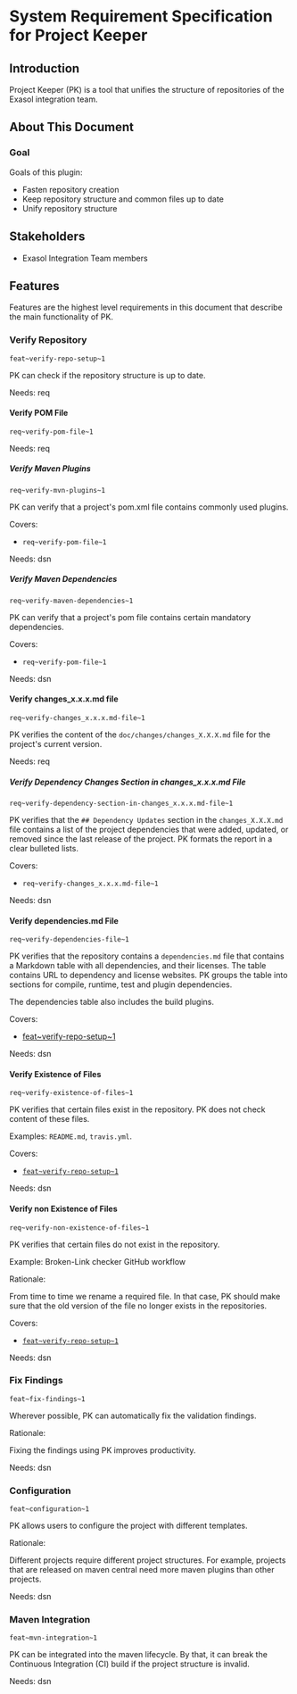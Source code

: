 # System Requirement Specification for Project Keeper

## Introduction

Project Keeper (PK) is a tool that unifies the structure of repositories of the Exasol integration team.

## About This Document

### Goal

Goals of this plugin:

* Fasten repository creation
* Keep repository structure and common files up to date
* Unify repository structure

## Stakeholders

* Exasol Integration Team members

## Features

Features are the highest level requirements in this document that describe the main functionality of PK.

### Verify Repository

`feat~verify-repo-setup~1`

PK can check if the repository structure is up to date.

Needs: req

#### Verify POM File

`req~verify-pom-file~1`

Needs: req

##### Verify Maven Plugins

`req~verify-mvn-plugins~1`

PK can verify that a project's pom.xml file contains commonly used plugins.

Covers:

* `req~verify-pom-file~1`

Needs: dsn

##### Verify Maven Dependencies

`req~verify-maven-dependencies~1`

PK can verify that a project's pom file contains certain mandatory dependencies.

Covers:

* `req~verify-pom-file~1`

Needs: dsn

#### Verify changes_x.x.x.md file

`req~verify-changes_x.x.x.md-file~1`

PK verifies the content of the `doc/changes/changes_X.X.X.md` file for the project's current version.

Needs: req

##### Verify Dependency Changes Section in changes_x.x.x.md File

`req~verify-dependency-section-in-changes_x.x.x.md-file~1`

PK verifies that the `## Dependency Updates` section in the `changes_X.X.X.md` file contains a list of the project dependencies that were added, updated, or removed since the last release of the project. PK formats the report in a clear bulleted lists.

Covers:

* `req~verify-changes_x.x.x.md-file~1`

Needs: dsn

#### Verify dependencies.md File

`req~verify-dependencies-file~1`

PK verifies that the repository contains a `dependencies.md` file that contains a Markdown table with all dependencies, and their licenses. The table contains URL to dependency and license websites. PK groups the table into sections for compile, runtime, test and plugin dependencies.

The dependencies table also includes the build plugins.

Covers:

* [feat~verify-repo-setup~1](#verify-repository)

Needs: dsn

#### Verify Existence of Files

`req~verify-existence-of-files~1`

PK verifies that certain files exist in the repository. PK does not check content of these files.

Examples: `README.md`, `travis.yml`.

Covers:

* [`feat~verify-repo-setup~1`](#verify-repository)

Needs: dsn

#### Verify non Existence of Files

`req~verify-non-existence-of-files~1`

PK verifies that certain files do not exist in the repository.

Example: Broken-Link checker GitHub workflow

Rationale:

From time to time we rename a required file. In that case, PK should make sure that the old version of the file no longer exists in the repositories.

Covers:

* [`feat~verify-repo-setup~1`](#verify-repository)

Needs: dsn

### Fix Findings

`feat~fix-findings~1`

Wherever possible, PK can automatically fix the validation findings.

Rationale:

Fixing the findings using PK improves productivity.

Needs: dsn

### Configuration

`feat~configuration~1`

PK allows users to configure the project with different templates.

Rationale:

Different projects require different project structures. For example, projects that are released on maven central need more maven plugins than other projects.

Needs: dsn

### Maven Integration

`feat~mvn-integration~1`

PK can be integrated into the maven lifecycle. By that, it can break the Continuous Integration (CI) build if the project structure is invalid.

Needs: dsn
